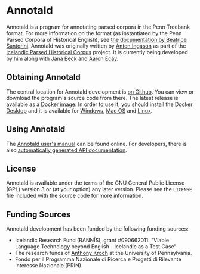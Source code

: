 # Annotald

Annotald is a program for annotating parsed corpora in the Penn Treebank
format. For more information on the format (as instantiated by the Penn
Parsed Corpora of Historical English), see [the documentation by
Beatrice Santorini](http://www.ling.upenn.edu/hist-corpora/annotation/intro.htm#parsed_files).
Annotald was originally written by [Anton Ingason](http://linguist.is/)
as part of the [Icelandic Parsed Historical Corpus](<http://linguist.is/icelandic_treebank/Icelandic_Parsed_Historical_Corpus_(IcePaHC)>)
project. It is currently being developed by him along with [Jana Beck](http://www.ling.upenn.edu/~janabeck/) and [Aaron Ecay](http://www.ling.upenn.edu/~ecay/).

## Obtaining Annotald

The central location for Annotald development is [on
Github](https://github.com/tycho-brahe-platform/annotald). You can view or download
the program\'s source code from there. The latest release is available
as a [Docker image](https://hub.docker.com/r/tychobrahe/annotald). In order to use it, you should install the [Docker Desktop](https://www.docker.com/products/docker-desktop/) and it is available for [Windows](), [Mac OS]() and [Linux]().

## Using Annotald

The [Annotald user\'s manual](http://annotald.github.com/user.html) can
be found online. For developers, there is also [automatically generated
API documentation](http://annotald.github.com/api-doc/global.html).

## License

Annotald is available under the terms of the GNU General Public License
(GPL) version 3 or (at your option) any later version. Please see the
`LICENSE` file included with the source code for more information.

## Funding Sources

Annotald development has been funded by the following funding sources:

- Icelandic Research Fund (RANNÍS), grant #090662011: \"Viable
  Language Technology beyond English - Icelandic as a Test Case"
- The research funds of [Anthony
  Kroch](http://www.ling.upenn.edu/~kroch/) at the University of
  Pennsylvania.
- Fondo per il Programma Nazionale di Ricerca e Progetti di Rilevante Interesse Nazionale (PRIN).
